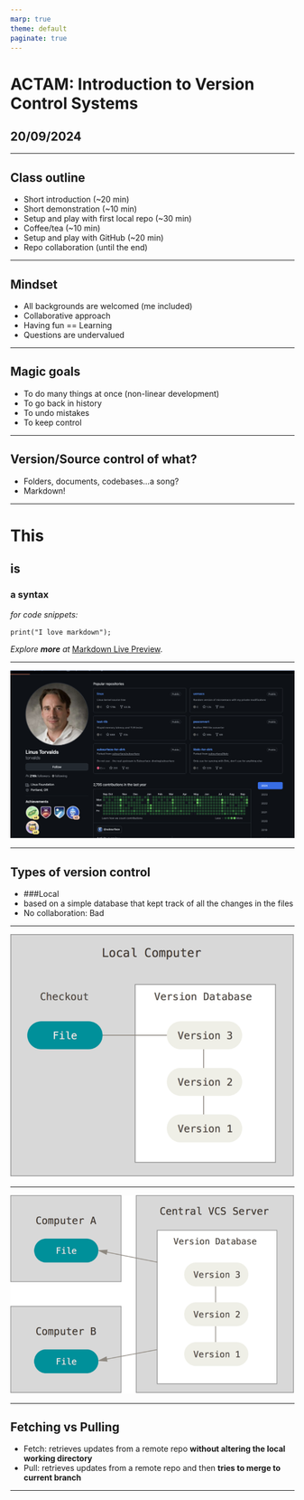 ```yaml
---
marp: true
theme: default
paginate: true
---
```


# ACTAM: Introduction to Version Control Systems

## 20/09/2024

---

## Class outline

- Short introduction (~20 min)
- Short demonstration (~10 min)
- Setup and play with first local repo (~30 min)
- Coffee/tea (~10 min)
- Setup and play with GitHub (~20 min)
- Repo collaboration (until the end)

---

## Mindset

- All backgrounds are welcomed (me included)
- Collaborative approach
- Having fun == Learning
- Questions are undervalued  

---

## Magic goals

- To do many things at once (non-linear development)
- To go back in history
- To undo mistakes
- To keep control 

---

## Version/Source control of what?

- Folders, documents, codebases...a song?
- Markdown!

---

# This
## is
### a syntax
_for code snippets:_
```
print("I love markdown");
``` 
_Explore **more** at_ [Markdown Live Preview](https://markdownlivepreview.com/).

---

![](assets/linus.png)

---

## Types of version control

- ###Local
- based on a simple database that kept track of all the changes in the files
- No collaboration: Bad

---

![](assets/local.png)

---

![](assets/centralized.png)

---

## Fetching vs Pulling

- Fetch: retrieves updates from a remote repo **without altering the local working directory**
- Pull:  retrieves updates from a remote repo and then **tries to merge to current branch**

---